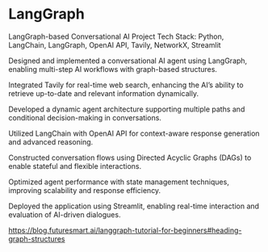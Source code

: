 # LangGraph
LangGraph-based Conversational AI Project
Tech Stack: Python, LangChain, LangGraph, OpenAI API, Tavily, NetworkX, Streamlit

Designed and implemented a conversational AI agent using LangGraph, enabling multi-step AI workflows with graph-based structures.

Integrated Tavily for real-time web search, enhancing the AI’s ability to retrieve up-to-date and relevant information dynamically.

Developed a dynamic agent architecture supporting multiple paths and conditional decision-making in conversations.

Utilized LangChain with OpenAI API for context-aware response generation and advanced reasoning.

Constructed conversation flows using Directed Acyclic Graphs (DAGs) to enable stateful and flexible interactions.

Optimized agent performance with state management techniques, improving scalability and response efficiency.

Deployed the application using Streamlit, enabling real-time interaction and evaluation of AI-driven dialogues.

https://blog.futuresmart.ai/langgraph-tutorial-for-beginners#heading-graph-structures
